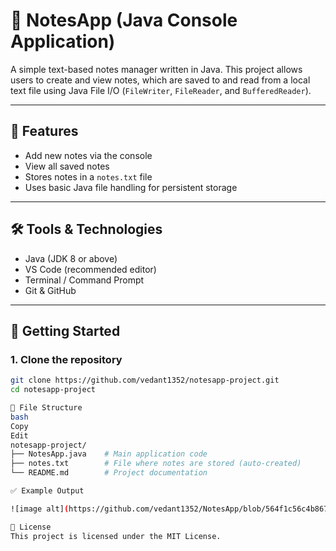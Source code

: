 # 📝 NotesApp (Java Console Application)

A simple text-based notes manager written in Java. This project allows users to create and view notes, which are saved to and read from a local text file using Java File I/O (`FileWriter`, `FileReader`, and `BufferedReader`).

---

## 📌 Features

- Add new notes via the console
- View all saved notes
- Stores notes in a `notes.txt` file
- Uses basic Java file handling for persistent storage

---

## 🛠️ Tools & Technologies

- Java (JDK 8 or above)
- VS Code (recommended editor)
- Terminal / Command Prompt
- Git & GitHub

---

## 🚀 Getting Started

### 1. Clone the repository

```bash
git clone https://github.com/vedant1352/notesapp-project.git
cd notesapp-project

📂 File Structure
bash
Copy
Edit
notesapp-project/
├── NotesApp.java    # Main application code
├── notes.txt        # File where notes are stored (auto-created)
└── README.md        # Project documentation

✅ Example Output

![image alt](https://github.com/vedant1352/NotesApp/blob/564f1c56c4b8671a033f64ba9304161d77bd47cd/Screenshot%202025-06-27%20161614.png)

📄 License
This project is licensed under the MIT License.
